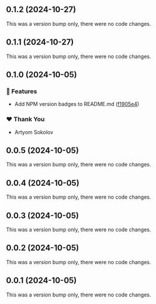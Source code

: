 ## 0.1.2 (2024-10-27)

This was a version bump only, there were no code changes.

## 0.1.1 (2024-10-27)

This was a version bump only, there were no code changes.

## 0.1.0 (2024-10-05)


### 🚀 Features

- Add NPM version badges to README.md ([f1905e4](https://github.com/applicazza/datalexor/commit/f1905e4))

### ❤️  Thank You

- Artyom Sokolov

## 0.0.5 (2024-10-05)

This was a version bump only, there were no code changes.

## 0.0.4 (2024-10-05)

This was a version bump only, there were no code changes.

## 0.0.3 (2024-10-05)

This was a version bump only, there were no code changes.

## 0.0.2 (2024-10-05)

This was a version bump only, there were no code changes.

## 0.0.1 (2024-10-05)

This was a version bump only, there were no code changes.